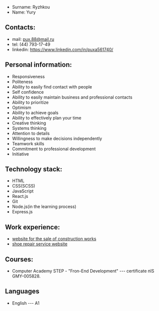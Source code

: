 - Surname: Ryzhkou 
- Name: Yury


## Contacts:

- mail: <pux.88@mail.ru>
- tel: (44) 793-17-49
- linkedin: <https://www.linkedin.com/in/puxa561740/>



## Personal information:
 - Responsiveness
 - Politeness
 - Ability to easily find contact with people
 - Self confidence
 - Ability to easily maintain business and professional contacts
 - Ability to prioritize
 - Optimism
 - Ability to achieve goals
 - Ability to effectively plan your time
 - Creative thinking
 - Systems thinking
 - Attention to details
 - Willingness to make decisions independently
 - Teamwork skills
 - Commitment to professional development
 - Initiative

## Technology stack:

- HTML
- CSS(SCSS)
- JavaScript
- React.js
- Git
- Node.js(in the learning process)
- Express.js

## Work experience:

- [website for the sale of construction works](https://puxa561740.github.io/fundament/#/fundament)
- [shoe repair service website](https://puxa561740.github.io/pasha/)


## Courses: 

- Computer Academy STEP - "Fron-End Development" ---  certificate пїЅ GMY-005828.

## Languages

- English --- A1
